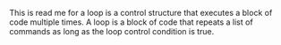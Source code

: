 This is read me for a loop is a control structure that executes a block of code multiple times. A loop is a block of code that repeats a list of commands as long as the loop control condition is true. 
